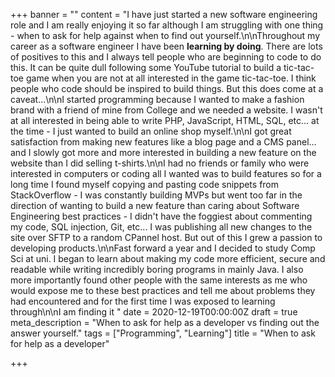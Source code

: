 +++
banner = ""
content = "I have just started a new software engineering role and I am really enjoying it so far although I am struggling with one thing - when to ask for help against when to find out yourself.\n\nThroughout my career as a software engineer I have been **learning by doing**. There are lots of positives to this and I always tell people who are beginning to code to do this. It can be quite dull following some YouTube tutorial to build a tic-tac-toe game when you are not at all interested in the game tic-tac-toe. I think people who code should be inspired to build things. But this does come at a caveat...\n\nI started programming because I wanted to make a fashion brand with a friend of mine from College and we needed a website. I wasn't at all interested in being able to write PHP, JavaScript, HTML, SQL, etc... at the time - I just wanted to build an online shop myself.\n\nI got great satisfaction from making new features like a blog page and a CMS panel... and I slowly got more and more interested in building a new feature on the website than I did selling t-shirts.\n\nI had no friends or family who were interested in computers or coding all I wanted was to build features so for a long time I found myself copying and pasting code snippets from StackOverflow -  I was constantly building MVPs but went too far in the direction of wanting to build a new feature than caring about Software Engineering best practices - I didn't have the foggiest about commenting my code, SQL injection, Git, etc... I was publishing all new changes to the site over SFTP to a random CPannel host. But out of this I grew a passion to developing products.\n\nFast forward a year and I decided to study Comp Sci at uni. I began to learn about making my code more efficient, secure and readable while writing incredibly boring programs in mainly Java. I also more importantly found other people with the same interests as me who would expose me to these best practices and tell me about problems they had encountered and for the first time I was exposed to learning through\n\nI am finding it "
date = 2020-12-19T00:00:00Z
draft = true
meta_description = "When to ask for help as a developer vs finding out the answer yourself."
tags = ["Programming", "Learning"]
title = "When to ask for help as a developer"

+++
